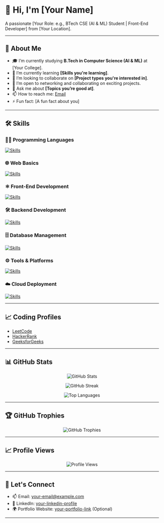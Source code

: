 # 👋 Hi, I'm [Your Name]

A passionate [Your Role: e.g., BTech CSE (AI & ML) Student | Front-End Developer] from [Your Location].

---

## 🚀 About Me

- 🎓 I’m currently studying **B.Tech in Computer Science (AI & ML)** at [Your College].
- 🌱 I’m currently learning **[Skills you're learning]**.
- 👯 I’m looking to collaborate on **[Project types you're interested in]**.
- 🤝 I’m open to networking and collaborating on exciting projects.
- 💬 Ask me about **[Topics you’re good at]**.
- 📫 How to reach me: [Email](mailto:your-email@example.com)
- ⚡ Fun fact: [A fun fact about you]

---

## 🛠️ Skills

### 👨‍💻 Programming Languages
[![Skills](https://skillicons.dev/icons?i=c,cpp,java,py,js)](https://skillicons.dev)

### 🌐 Web Basics
[![Skills](https://skillicons.dev/icons?i=html,css)](https://skillicons.dev)

### ⚛️ Front-End Development
[![Skills](https://skillicons.dev/icons?i=react,next,tailwindcss,bootstrap)](https://skillicons.dev)

### 🛠️ Backend Development
[![Skills](https://skillicons.dev/icons?i=nodejs,express)](https://skillicons.dev)

### 🗄️ Database Management
[![Skills](https://skillicons.dev/icons?i=mysql,mongodb)](https://skillicons.dev)

### ⚙️ Tools & Platforms
[![Skills](https://skillicons.dev/icons?i=git,github,figma,postman,vscode)](https://skillicons.dev)

### ☁️ Cloud Deployment
[![Skills](https://skillicons.dev/icons?i=vercel)](https://skillicons.dev)

---

## 📈 Coding Profiles

- [LeetCode](https://leetcode.com/your-profile/)
- [HackerRank](https://www.hackerrank.com/your-profile/)
- [GeeksforGeeks](https://auth.geeksforgeeks.org/user/your-profile/)

---

## 📊 GitHub Stats

<p align="center">
  <img src="https://github-readme-stats.vercel.app/api?username=your-github-username&show_icons=true&theme=tokyonight" alt="GitHub Stats" />
</p>

<p align="center">
  <img src="https://github-readme-streak-stats.herokuapp.com/?user=your-github-username&theme=tokyonight" alt="GitHub Streak" />
</p>

<p align="center">
  <img src="https://github-readme-stats.vercel.app/api/top-langs/?username=your-github-username&layout=compact&theme=tokyonight" alt="Top Languages" />
</p>

---

## 🏆 GitHub Trophies

<p align="center">
  <img src="https://github-profile-trophy.vercel.app/?username=your-github-username&theme=tokyonight&no-frame=true&margin-w=15" alt="GitHub Trophies" />
</p>

---

## 📈 Profile Views

<p align="center">
  <img src="https://komarev.com/ghpvc/?username=your-github-username&label=Profile%20Views&color=0e75b6&style=flat" alt="Profile Views" />
</p>

---

## 🤝 Let's Connect

- 📫 Email: [your-email@example.com](mailto:your-email@example.com)
- 💼 LinkedIn: [your-linkedin-profile](https://www.linkedin.com/in/your-linkedin-username/)
- 🌍 Portfolio Website: [your-portfolio-link](https://your-website.com) (Optional)

---
